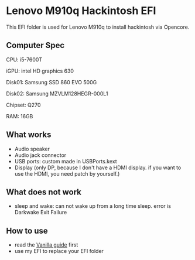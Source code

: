 # Lenovo M910q Hackintosh EFI

This EFI folder is used for Lenovo M910q to install hackintosh via Opencore. 

## Computer Spec

CPU: i5-7600T

iGPU: intel HD graphics 630

Disk01: Samsung SSD 860 EVO 500G

Disk02: Samsung MZVLM128HEGR-000L1

Chipset: Q270

RAM: 16GB

## What works

* Audio speaker
* Audio jack connector
* USB ports: custom made in USBPorts.kext
* Display (only DP, because I don't have a HDMI display. if you want to use the HDMI, you need patch by yourself.)

## What does not work

* sleep and wake: can not wake up from a long time sleep. error is Darkwake Exit Failure

## How to use

* read the [Vanilla guide](https://dortania.github.io/OpenCore-Desktop-Guide/ ) first
* use my EFI to replace your EFI folder

